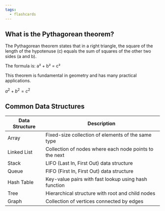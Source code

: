 ```yaml
---
tags:
  - flashcards
---
```

## What is the Pythagorean theorem?

The Pythagorean theorem states that in a right triangle, the square of the length of the hypotenuse (c) equals the sum of squares of the other two sides (a and b).

The formula is: a² + b² = c²

This theorem is fundamental in geometry and has many practical applications.

$a^2+b^2=c^2$

## Common Data Structures

| Data Structure | Description |
|----------------|-------------|
| Array | Fixed-size collection of elements of the same type |
| Linked List | Collection of nodes where each node points to the next |
| Stack | LIFO (Last In, First Out) data structure |
| Queue | FIFO (First In, First Out) data structure |
| Hash Table | Key-value pairs with fast lookup using hash function |
| Tree | Hierarchical structure with root and child nodes |
| Graph | Collection of vertices connected by edges |
